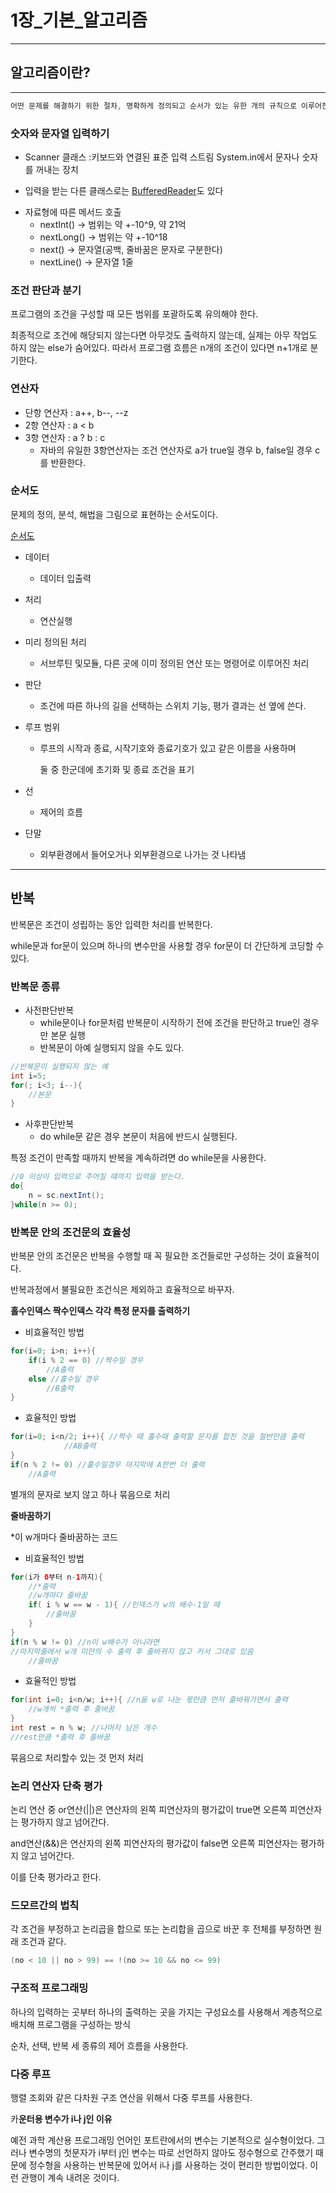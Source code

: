 # 1장_기본_알고리즘

---

## 알고리즘이란?

---

```java
어떤 문제를 해결하기 위한 절차, 명확하게 정의되고 순서가 있는 유한 개의 규칙으로 이루어진 집합
```

### 숫자와 문자열 입력하기

- Scanner 클래스 :키보드와 연결된 표준 입력 스트림 System.in에서 문자나 숫자를 꺼내는 장치

+ 입력을 받는 다른 클래스로는 [BufferedReader](https://docs.oracle.com/en/java/javase/14/docs/api/java.base/java/io/BufferedReader.html)도 있다

- 자료형에 따른 메서드 호출
    - nextInt() → 범위는 약 +-10^9, 약 21억
    - nextLong() → 범위는 약 +-10^18
    - next() → 문자열(공백, 줄바꿈은 문자로 구분한다)
    - nextLine() → 문자열 1줄

### 조건 판단과 분기

프로그램의 조건을 구성할 때  모든 범위를 포괄하도록 유의해야 한다.

최종적으로 조건에 해당되지 않는다면 아무것도 출력하지 않는데, 실제는 아무 작업도 하지 않는 else가 숨어있다. 따라서 프로그램 흐름은 n개의 조건이 있다면 n+1개로 분기한다.

### 연산자

- 단항 연산자 : a++, b--, --z
- 2항 연산자 : a < b
- 3항 연산자 : a ? b : c
    - 자바의 유일한 3항연산자는 조건 연산자로 a가 true일 경우 b, false일 경우 c를 반환한다.

### 순서도

문제의 정의, 분석, 해법을 그림으로 표현하는 순서도이다.

[순서도](https://ko.wikipedia.org/wiki/%EC%88%9C%EC%84%9C%EB%8F%84)

- 데이터
    - 데이터 입출력
- 처리
    - 연산실행
- 미리 정의된 처리
    - 서브루틴 및모듈, 다른 곳에 이미 정의된 연산 또는 명령어로 이루어진 처리
- 판단
    - 조건에 따른 하나의 길을 선택하는 스위치 기능, 평가 결과는 선 옆에 쓴다.
- 루프 범위
    - 루프의 시작과 종료, 시작기호와 종료기호가 있고 같은 이름을 사용하며
        
         둘 중 한군데에 초기화 및 종료 조건을 표기
        
- 선
    - 제어의 흐름
- 단말
    - 외부환경에서 들어오거나 외부환경으로 나가는 것 나타냄
    

---

## 반복

반복문은 조건이 성립하는 동안 입력한 처리를 반복한다.

while문과 for문이 있으며 하나의 변수만을 사용할 경우 for문이 더 간단하게 코딩할 수 있다.

### 반복문 종류

- 사전판단반복
    - while문이나 for문처럼 반복문이 시작하기 전에 조건을 판단하고 true인 경우만 본문 실행
    - 반복문이 아예 실행되지 않을 수도 있다.

```java
//반복문이 실행되지 않는 예
int i=5;
for(; i<3; i--){
	//본문
}
```

- 사후판단반복
    - do while문 같은 경우 본문이 처음에 반드시 실행된다.

특정 조건이 만족할 때까지 반복을 계속하려면 do while문을 사용한다.

```java
//0 이상이 입력으로 주어질 때까지 입력을 받는다.
do{
	n = sc.nextInt();
}while(n >= 0);
```

### 반복문 안의 조건문의 효율성

반복문 안의 조건문은 반복을 수행할 때 꼭 필요한 조건들로만 구성하는 것이 효율적이다.

반복과정에서 불필요한 조건식은 제외하고 효율적으로 바꾸자.

**홀수인덱스 짝수인덱스 각각 특정 문자를 출력하기**

- 비효율적인 방법

```java
for(i=0; i>n; i++){
	if(i % 2 == 0) //짝수일 경우
		//A출력
	else //홀수일 경우
		//B출력
}
```

- 효율적인 방법

```java
for(i=0; i<n/2; i++){ //짝수 때 홀수때 출력할 문자를 합친 것을 절반만큼 출력
			//AB출력
}
if(n % 2 != 0) //홀수일경우 마지막에 A한번 더 출력
	//A출력 
```

별개의 문자로 보지 않고 하나 묶음으로 처리

**줄바꿈하기**

*이 w개마다 줄바꿈하는 코드

- 비효율적인 방법

```java
for(i가 0부터 n-1까지){
	//*출력
	//w개마다 줄바꿈
	if( i % w == w - 1){ //인덱스가 w의 배수-1일 때
		//줄바꿈
	}
}
if(n % w != 0) //n이 w배수가 아니라면
//마지막줄에서 w개 미만의 수 출력 후 줄바뀌지 않고 커서 그대로 있음
	//줄바꿈

```

- 효율적인 방법

```java
for(int i=0; i<n/w; i++){ //n을 w로 나눈 몫만큼 먼저 줄바꿔가면서 출력
	//w개씩 *출력 후 줄바꿈
}
int rest = n % w; //나머지 남은 개수
//rest만큼 *출력 후 줄바꿈
```

묶음으로 처리할수 있는 것 먼저 처리

### 논리 연산자 단축 평가

논리 연산 중 or연산(||)은  연산자의 왼쪽 피연산자의 평가값이 true면 오른쪽 피연산자는 평가하지 않고 넘어간다.

and연산(&&)은 연산자의 왼쪽 피연산자의 평가값이 false면 오른쪽 피연산자는 평가하지 않고 넘어간다.

이를 단축 평가라고 한다.

### 드모르간의 법칙

각 조건을 부정하고 논리곱을 합으로 또는 논리합을 곱으로 바꾼 후 전체를 부정하면 원래 조건과 같다.

```java
(no < 10 || no > 99) == !(no >= 10 && no <= 99)
```

### 구조적 프로그래밍

하나의 입력하는 곳부터 하나의 출력하는 곳을 가지는 구성요소를 사용해서 계층적으로 배치해 프로그램을 구성하는 방식

순차, 선택, 반복 세 종류의 제어 흐름을 사용한다.

### 다중 루프

행렬 조회와 같은 다차원 구조 연산을 위해서 다중 루프를 사용한다.

카**운터용 변수가 i나 j인 이유**

예전 과학 계산용 프로그래밍 언어인 포트란에서의 변수는 기본적으로 실수형이었다. 그러나 변수명의 첫문자가 i부터 j인 변수는 따로 선언하지 않아도 정수형으로 간주했기 때문에 정수형을 사용하는 반복문에 있어서 i나 j를 사용하는 것이 편리한 방법이었다. 이런 관행이 계속 내려온 것이다.